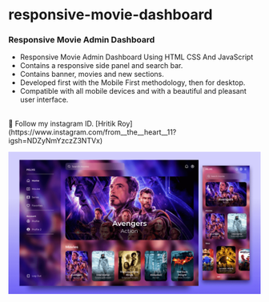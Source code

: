 # responsive-movie-dashboard
### Responsive Movie Admin Dashboard
- Responsive Movie Admin Dashboard Using HTML CSS And JavaScript
- Contains a responsive side panel and search bar.
- Contains banner, movies and new sections.
- Developed first with the Mobile First methodology, then for desktop.
- Compatible with all mobile devices and with a beautiful and pleasant user interface.
<br>
💙 Follow my instagram ID. [Hritik Roy](https://www.instagram.com/from__the__heart__11?igsh=NDZyNmYzczZ3NTVx)

![preview img](/preview.png)